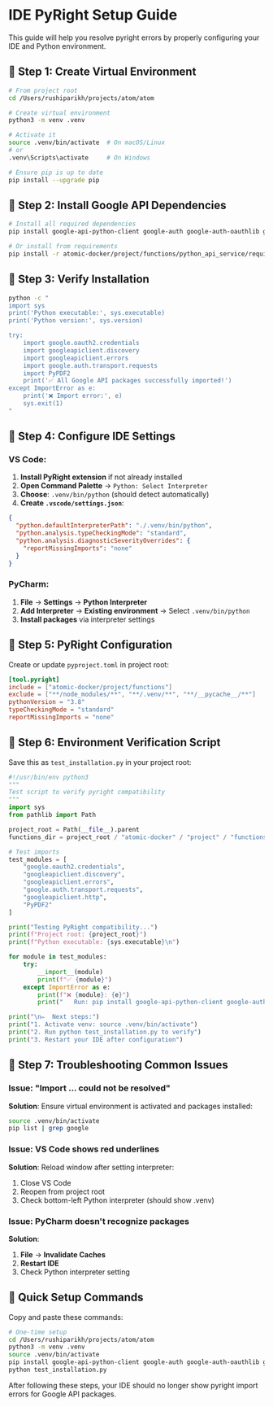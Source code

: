 # IDE PyRight Setup Guide

This guide will help you resolve pyright errors by properly configuring your IDE and Python environment.

## 🔧 Step 1: Create Virtual Environment

```bash
# From project root
cd /Users/rushiparikh/projects/atom/atom

# Create virtual environment
python3 -m venv .venv

# Activate it
source .venv/bin/activate  # On macOS/Linux
# or
.venv\Scripts\activate     # On Windows

# Ensure pip is up to date
pip install --upgrade pip
```

## 🔧 Step 2: Install Google API Dependencies

```bash
# Install all required dependencies
pip install google-api-python-client google-auth google-auth-oauthlib google-auth-httplib2 PyPDF2

# Or install from requirements
pip install -r atomic-docker/project/functions/python_api_service/requirements.txt
```

## 🔧 Step 3: Verify Installation

```bash
python -c "
import sys
print('Python executable:', sys.executable)
print('Python version:', sys.version)

try:
    import google.oauth2.credentials
    import googleapiclient.discovery
    import googleapiclient.errors
    import google.auth.transport.requests
    import PyPDF2
    print('✅ All Google API packages successfully imported!')
except ImportError as e:
    print('❌ Import error:', e)
    sys.exit(1)
"
```

## 🔧 Step 4: Configure IDE Settings

### VS Code:
1. **Install PyRight extension** if not already installed
2. **Open Command Palette** → `Python: Select Interpreter`
3. **Choose**: `.venv/bin/python` (should detect automatically)
4. **Create `.vscode/settings.json`**:
```json
{
  "python.defaultInterpreterPath": "./.venv/bin/python",
  "python.analysis.typeCheckingMode": "standard",
  "python.analysis.diagnosticSeverityOverrides": {
    "reportMissingImports": "none"
  }
}
```

### PyCharm:
1. **File** → **Settings** → **Python Interpreter**
2. **Add Interpreter** → **Existing environment** → Select `.venv/bin/python`
3. **Install packages** via interpreter settings

## 🔧 Step 5: PyRight Configuration

Create or update `pyproject.toml` in project root:

```toml
[tool.pyright]
include = ["atomic-docker/project/functions"]
exclude = ["**/node_modules/**", "**/.venv/**", "**/__pycache__/**"]
pythonVersion = "3.8"
typeCheckingMode = "standard"
reportMissingImports = "none"
```

## 🔧 Step 6: Environment Verification Script

Save this as `test_installation.py` in your project root:

```python
#!/usr/bin/env python3
"""
Test script to verify pyright compatibility
"""
import sys
from pathlib import Path

project_root = Path(__file__).parent
functions_dir = project_root / "atomic-docker" / "project" / "functions"

# Test imports
test_modules = [
    "google.oauth2.credentials",
    "googleapiclient.discovery", 
    "googleapiclient.errors",
    "google.auth.transport.requests",
    "googleapiclient.http",
    "PyPDF2"
]

print("Testing PyRight compatibility...")
print(f"Project root: {project_root}")
print(f"Python executable: {sys.executable}\n")

for module in test_modules:
    try:
        __import__(module)
        print(f"✅ {module}")
    except ImportError as e:
        print(f"❌ {module}: {e}")
        print("   Run: pip install google-api-python-client google-auth PyPDF2")

print("\n✏️  Next steps:")
print("1. Activate venv: source .venv/bin/activate")
print("2. Run python test_installation.py to verify")
print("3. Restart your IDE after configuration")
```

## 🔧 Step 7: Troubleshooting Common Issues

### Issue: "Import ... could not be resolved"
**Solution**: Ensure virtual environment is activated and packages installed:
```bash
source .venv/bin/activate
pip list | grep google
```

### Issue: VS Code shows red underlines
**Solution**: Reload window after setting interpreter:
1. Close VS Code
2. Reopen from project root
3. Check bottom-left Python interpreter (should show .venv)

### Issue: PyCharm doesn't recognize packages
**Solution**: 
1. **File** → **Invalidate Caches**
2. **Restart IDE**
3. Check Python interpreter setting

## 🎯 Quick Setup Commands

Copy and paste these commands:

```bash
# One-time setup
cd /Users/rushiparikh/projects/atom/atom
python3 -m venv .venv
source .venv/bin/activate
pip install google-api-python-client google-auth google-auth-oauthlib google-auth-httplib2 PyPDF2
python test_installation.py
```

After following these steps, your IDE should no longer show pyright import errors for Google API packages.